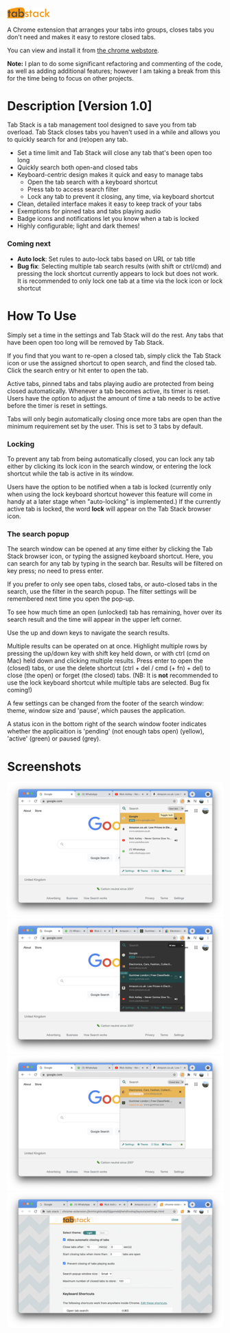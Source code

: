 <img src="./chrome-ext--tab-stack/images/title.png" width="20%">

A Chrome extension that arranges your tabs into groups, closes tabs you don't need and makes it easy to restore closed tabs.

You can view and install it from <a href="https://chrome.google.com/webstore/detail/tab-stack/agjealbfpkdojoonkdjchophopohpaco">the chrome webstore</a>.

**Note:** I plan to do some significant refactoring and commenting of the code, as well as adding additional features; however I am taking a break from this for the time being to focus on other projects.

# Description [Version 1.0] #

Tab Stack is a tab management tool designed to save you from tab overload. Tab Stack closes tabs you haven't used in a while and allows you to quickly search for and (re)open any tab.

- Set a time limit and Tab Stack will close any tab that's been open too long 
- Quickly search both open-and closed tabs
- Keyboard-centric design makes it quick and easy to manage tabs
  - Open the tab search with a keyboard shortcut
  - Press tab to access search filter
  - Lock any tab to prevent it closing, any time, via keyboard shortcut 
- Clean, detailed interface makes it easy to keep track of your tabs
- Exemptions for pinned tabs and tabs playing audio
- Badge icons and notifications let you know when a tab is locked
- Highly configurable; light and dark themes!

### Coming next ###
- **Auto lock**: Set rules to auto-lock tabs based on URL or tab title
- **Bug fix**: Selecting multiple tab search results (with shift or ctrl/cmd) and pressing the lock shortcut currently appears to lock but does not work. It is recommended to only lock one tab at a time via the lock icon or lock shortcut


# How To Use #

Simply set a time in the settings and Tab Stack will do the rest. Any tabs that have been open too long will be removed by Tab Stack. 

If you find that you want to re-open a closed tab, simply click the Tab Stack icon or use the assigned shortcut to open search, and find the closed tab. Click the search entry or hit enter to open the tab. 

Active tabs, pinned tabs and tabs playing audio are protected from being closed automatically. Whenever a tab becomes active, its timer is reset. Users have the option to adjust the amount of time a tab needs to be active before the timer is reset in settings.

Tabs will only begin automatically closing once more tabs are open than the minimum requirement set by the user. This is set to 3 tabs by default. 

### Locking ###

To prevent any tab from being automatically closed, you can lock any tab either by clicking its lock icon in the search window, or entering the lock shortcut while the tab is active in its window. 

Users have the option to be notified when a tab is locked (currently only when using the lock keyboard shortcut however this feature will come in handy at a later stage when "auto-locking" is implemented.) If the currently active tab is locked, the word **lock** will appear on the Tab Stack browser icon.

### The search popup ###

The search window can be opened at any time either by clicking the Tab Stack browser icon, or typing the assigned keyboard shortcut. Here, you can search for any tab by typing in the search bar. Results will be filtered on key press; no need to press enter. 

If you prefer to only see open tabs, closed tabs, or auto-closed tabs in the search, use the filter in the search popup. The filter settings will be remembered next time you open the pop-up.

To see how much time an open (unlocked) tab has remaining, hover over its search result and the time will appear in the upper left corner.

Use the up and down keys to navigate the search results.

Multiple results can be operated on at once. Highlight multiple rows by pressing the up/down key with shift key held down, or with ctrl (cmd on Mac) held down and clicking multiple results. Press enter to open the (closed) tabs, or use the delete shortcut (ctrl + del / cmd (+ fn) + del) to close (the open) or forget (the closed) tabs. (NB: It is **not** recommended to use the lock keyboard shortcut while multiple tabs are selected. Bug fix coming!)

A few settings can be changed from the footer of the search window: theme, window size and 'pause', which pauses the application. 

A status icon in the bottom right of the search window footer indicates whether the applicaition is 'pending' (not enough tabs open) (yellow), 'active' (green) or paused (grey).

# Screenshots #

<img src="./chrome-ext--tab-stack/images/screenshots/Screenshot%202021-02-27%20at%2016.58.04.png" >
<img src="./chrome-ext--tab-stack/images/screenshots/Screenshot%202021-02-27%20at%2016.57.30.png" >


<img src="./chrome-ext--tab-stack/images/screenshots/Screenshot%202021-02-27%20at%2016.57.54.png" >
<img src="./chrome-ext--tab-stack/images/screenshots/Screenshot%202021-02-27%20at%2016.58.17.png" >
